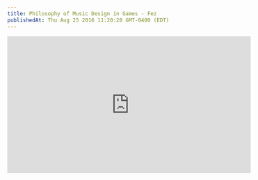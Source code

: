 ```yaml
---
title: Philosophy of Music Design in Games - Fez
publishedAt: Thu Aug 25 2016 11:20:28 GMT-0400 (EDT)
---
```


<div class="video-container">
<iframe width="560" height="315" src="https://www.youtube.com/embed/Pl86ND_c5Og" frameborder="0" allowfullscreen></iframe>
</div>
